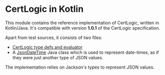 # CertLogic in Kotlin

This module contains the reference implementation of CertLogic, written in Kotlin/Java.
It's compatible with version **1.0.1** of the CertLogic specification.

Apart from test sources, it consists of two files:

* [CertLogic type defs and evaluator](./src/main/kotlin/eu/ehn/dcc/certlogic/certlogic.kt)
* A [JsonDateTime](./src/main/kotlin/eu/ehn/dcc/certlogic/JsonDateTime.java) Java class which is used to represent date-times, as if they were just another type of JSON values.

The implementation relies on Jackson's types to represent JSON values.

